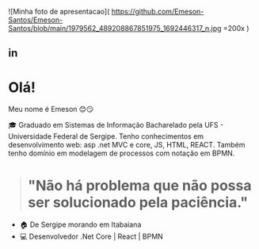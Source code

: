 ![Minha foto de apresentacao]( https://github.com/Emeson-Santos/Emeson-Santos/blob/main/1979562_489208867851975_1692446317_n.jpg =200x )
## in

# Olá!

Meu nome é Emeson :blush::smirk:

:mortar_board: Graduado em Sistemas de Informação Bacharelado pela UFS - Universidade Federal de Sergipe.  Tenho conhecimentos em desenvolvimento web: asp .net MVC e core, JS, HTML, REACT. Também tenho domínio em modelagem de processos com notação em BPMN.

># "Não há problema que não possa ser solucionado pela paciência."

 - :house: De Sergipe morando em Itabaiana
 - :computer: Desenvolvedor .Net Core | React | BPMN
